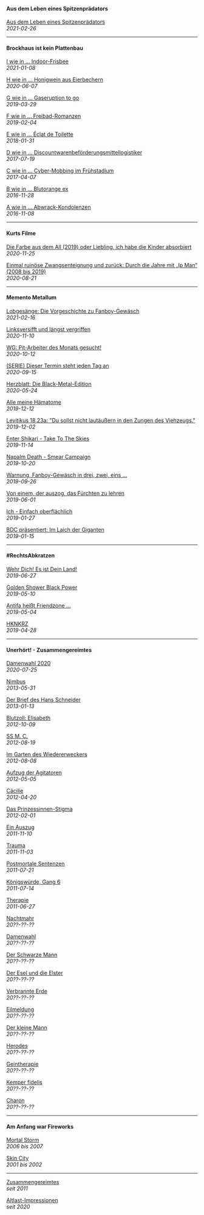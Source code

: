 #### Aus dem Leben eines Spitzenprädators

[Aus dem Leben eines Spitzenprädators](adeles.md)<br>
_2021-02-26_

<hr>

#### Brockhaus ist kein Plattenbau

[I wie in ... Indoor-Frisbee](broplau-indofribe.md)<br>
_2021-01-08_

[H wie in ... Honigwein aus Eierbechern](broplau-howabern.md)<br>
_2020-06-07_

[G wie in ... Gaseruption to go](broplau-garutogo.md)<br>
_2019-03-29_

[F wie in ... Freibad-Romanzen](broplau-frebaron.md)<br>
_2019-02-04_

[E wie in ... Éclat de Toilette](broplau-edelette.md)<br>
_2018-01-31_

[D wie in ... Discountwarenbeförderungsmittellogistiker](broplau-discologi.md)<br>
_2017-07-19_

[C wie in ... Cyber-Mobbing im Frühstadium](broplau-cybobing.md)<br>
_2017-04-07_

[B wie in ... Blutorange ex](broplau-blutorex.md)<br>
_2016-11-28_

[A wie in ... Abwrack-Kondolenzen](broplau-abolenz.md)<br>
_2016-11-08_

<hr>

#### Kurts Filme

[Die Farbe aus dem All (2019) oder Liebling, ich habe die Kinder absorbiert](kurfil-difarball.md)<br>
_2020-11-25_

[Einmal ruinöse Zwangsenteignung und zurück: Durch die Jahre mit „Ip Man“ (2008 bis 2019)](kurfil-eruzwan.md)<br>
_2020-08-21_

<hr>

#### Memento Metallum

[Lobgesänge: Die Vorgeschichte zu Fanboy-Gewäsch](memmet-logevoge.md)<br>
_2021-02-16_

[Linksversifft und längst vergriffen](memmet-liveren.md)<br>
_2020-11-10_

[WG: Pit-Arbeiter des Monats gesucht!](memmet-piamiage.md)<br>
_2020-10-12_

[(SERIE) Dieser Termin steht jeden Tag an](memmet-sertetan.md)<br>
_2020-09-15_

[Herzblatt: Die Black-Metal-Edition](memmet-heblabla.md)<br>
_2020-05-24_

[Alle meine Hämatome](memmet-ametome.md)<br>
_2019-12-12_

[Levitikus 18,23a: "Du sollst nicht lautäußern in den Zungen des Viehzeugs."](memmet-levilauzu.md)<br>
_2019-12-02_

[Enter Shikari - Take To The Skies](memmet-enartokies.md)<br>
_2019-11-14_

[Napalm Death - Smear Campaign](memmet-nademarn.md)<br>
_2019-10-20_

[Warnung, Fanboy-Gewäsch in drei, zwei, eins ...](memmet-wafabogewa.md)<br>
_2019-09-26_

[Von einem, der auszog, das Fürchten zu lehren](memmet-vonedafu.md)<br>
_2019-06-01_

[Ich - Einfach oberflächlich](memmet-ifaobich.md)<br>
_2019-01-27_

[BDC präsentiert: Im Laich der Giganten](memmet-iladegen.md)<br>
_2019-01-15_

<hr>

#### #RechtsAbkratzen

[Wehr Dich! Es ist Dein Land!](rechtsabkratzen_wehrdich.md)<br>
_2019-06-27_

[Golden Shower Black Power](rechtsabkratzen_goldenshower.md)<br>
_2019-05-10_

[Antifa heißt Friendzone ...](rechtsabkratzen_friendzone.md)<br>
_2019-05-04_

[HKNKRZ](rechtsabkratzen_hknkrz.md)<br>
_2019-04-28_

<hr>

#### Unerhört! - Zusammengereimtes

[Damenwahl 2020](zusates-dawazwa.md)<br>
_2020-07-25_

[Nimbus](zusates-nimbus.md)<br>
_2013-05-31_

[Der Brief des Hans Schneider](zusates-debraschne.md)<br>
_2013-01-13_

[Blutzoll: Elisabeth](zusates-bluzobet.md)<br>
_2012-10-09_

[SS M. C.](zusates-esesemce.md)<br>
_2012-08-19_

[Im Garten des Wiedererweckers](zusates-igadewer.md)<br>
_2012-08-08_

[Aufzug der Agitatoren](zusates-azudegiren.md)<br>
_2012-05-05_

[Cäcilie](zusates-caecilie.md)<br>
_2012-04-20_

[Das Prinzessinnen-Stigma](zusates-dapristima.md)<br>
_2012-02-01_

[Ein Auszug](zusates-einazug.md)<br>
_2011-11-10_

[Trauma](zusates-trauma.md)<br>
_2011-11-03_

[Postmortale Sentenzen](zusates-pomosete.md)<br>
_2011-07-21_

[Königswürde, Gang 6](zusates-kowugase.md)<br>
_2011-07-14_

[Therapie](zusates-therapie.md)<br>
_2011-06-27_

[Nachtmahr](zusates-nahmah.md)<br>
_20??-??-??_

[Damenwahl](zusates-damwah.md)<br>
_20??-??-??_

[Der Schwarze Mann](zusates-deschwama.md)<br>
_20??-??-??_

[Der Esel und die Elster](zusates-desudel.md)<br>
_20??-??-??_

[Verbrannte Erde](zusates-vebrade.md)<br>
_20??-??-??_

[Eilmeldung](zusates-eimedu.md)<br>
_20??-??-??_

[Der kleine Mann](zusates-deklema.md)<br>
_20??-??-??_

[Herodes](zusates-herodes.md)<br>
_20??-??-??_

[Geintherapie](zusates-geterap.md)<br>
_20??-??-??_

[Kemper fidelis](zusates-kepefide.md)<br>
_20??-??-??_

[Charon](zusates-charon.md)<br>
_20??-??-??_

<hr>

#### Am Anfang war Fireworks

[Mortal Storm](afafiwo-morstorm.md)<br>
_2006 bis 2007_

[Skin City](afafiwo-skinity.md)<br>
_2001 bis 2002_

<hr>

[Zusammengereimtes](zusates.md)<br>
_seit 2011_

[Altlast-Impressionen](alapron.md)<br>
_seit 2020_

